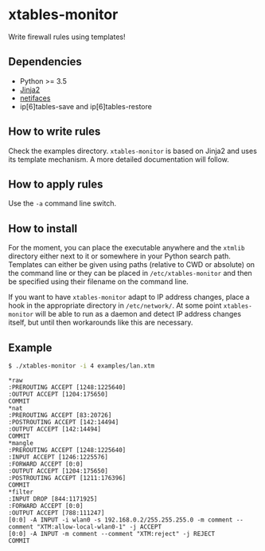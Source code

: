 # xtables-monitor
Write firewall rules using templates!

## Dependencies
* Python >= 3.5
* [Jinja2](http://jinja.pocoo.org/)
* [netifaces](https://pypi.python.org/pypi/netifaces)
* ip[6]tables-save and ip[6]tables-restore

## How to write rules
Check the examples directory. `xtables-monitor` is based on Jinja2 and uses its template mechanism. A more detailed documentation will follow.

## How to apply rules
Use the `-a` command line switch.

## How to install
For the moment, you can place the executable anywhere and the `xtmlib` directory either next to it or somewhere in your Python search path. Templates can either be given using paths (relative to CWD or absolute) on the command line or they can be placed in `/etc/xtables-monitor` and then be specified using their filename on the command line.

If you want to have `xtables-monitor` adapt to IP address changes, place a hook in the appropriate directory in `/etc/network/`. At some point `xtables-monitor` will be able to run as a daemon and detect IP address changes itself, but until then workarounds like this are necessary.

## Example
``` bash
$ ./xtables-monitor -i 4 examples/lan.xtm
```

```
*raw
:PREROUTING ACCEPT [1248:1225640]
:OUTPUT ACCEPT [1204:175650]
COMMIT
*nat
:PREROUTING ACCEPT [83:20726]
:POSTROUTING ACCEPT [142:14494]
:OUTPUT ACCEPT [142:14494]
COMMIT
*mangle
:PREROUTING ACCEPT [1248:1225640]
:INPUT ACCEPT [1246:1225576]
:FORWARD ACCEPT [0:0]
:OUTPUT ACCEPT [1204:175650]
:POSTROUTING ACCEPT [1211:176396]
COMMIT
*filter
:INPUT DROP [844:1171925]
:FORWARD ACCEPT [0:0]
:OUTPUT ACCEPT [788:111247]
[0:0] -A INPUT -i wlan0 -s 192.168.0.2/255.255.255.0 -m comment --comment "XTM:allow-local-wlan0-1" -j ACCEPT
[0:0] -A INPUT -m comment --comment "XTM:reject" -j REJECT
COMMIT
```
